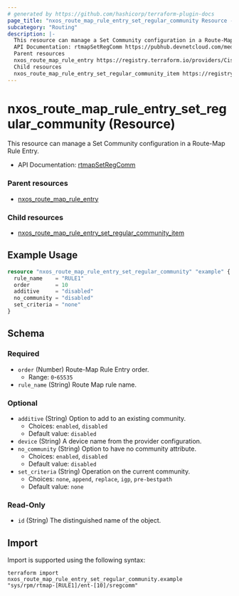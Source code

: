 ```yaml
---
# generated by https://github.com/hashicorp/terraform-plugin-docs
page_title: "nxos_route_map_rule_entry_set_regular_community Resource - terraform-provider-nxos"
subcategory: "Routing"
description: |-
  This resource can manage a Set Community configuration in a Route-Map Rule Entry.
  API Documentation: rtmapSetRegComm https://pubhub.devnetcloud.com/media/dme-docs-10-2-2/docs/Routing%20and%20Forwarding/rtmap:SetRegComm/
  Parent resources
  nxos_route_map_rule_entry https://registry.terraform.io/providers/CiscoDevNet/nxos/latest/docs/resources/route_map_rule_entry
  Child resources
  nxos_route_map_rule_entry_set_regular_community_item https://registry.terraform.io/providers/CiscoDevNet/nxos/latest/docs/resources/route_map_rule_entry_set_regular_community_item
---
```


# nxos_route_map_rule_entry_set_regular_community (Resource)

This resource can manage a Set Community configuration in a Route-Map Rule Entry.

- API Documentation: [rtmapSetRegComm](https://pubhub.devnetcloud.com/media/dme-docs-10-2-2/docs/Routing%20and%20Forwarding/rtmap:SetRegComm/)

### Parent resources

- [nxos_route_map_rule_entry](https://registry.terraform.io/providers/CiscoDevNet/nxos/latest/docs/resources/route_map_rule_entry)

### Child resources

- [nxos_route_map_rule_entry_set_regular_community_item](https://registry.terraform.io/providers/CiscoDevNet/nxos/latest/docs/resources/route_map_rule_entry_set_regular_community_item)

## Example Usage

```terraform
resource "nxos_route_map_rule_entry_set_regular_community" "example" {
  rule_name    = "RULE1"
  order        = 10
  additive     = "disabled"
  no_community = "disabled"
  set_criteria = "none"
}
```

<!-- schema generated by tfplugindocs -->
## Schema

### Required

- `order` (Number) Route-Map Rule Entry order.
  - Range: `0`-`65535`
- `rule_name` (String) Route Map rule name.

### Optional

- `additive` (String) Option to add to an existing community.
  - Choices: `enabled`, `disabled`
  - Default value: `disabled`
- `device` (String) A device name from the provider configuration.
- `no_community` (String) Option to have no community attribute.
  - Choices: `enabled`, `disabled`
  - Default value: `disabled`
- `set_criteria` (String) Operation on the current community.
  - Choices: `none`, `append`, `replace`, `igp`, `pre-bestpath`
  - Default value: `none`

### Read-Only

- `id` (String) The distinguished name of the object.

## Import

Import is supported using the following syntax:

```shell
terraform import nxos_route_map_rule_entry_set_regular_community.example "sys/rpm/rtmap-[RULE1]/ent-[10]/sregcomm"
```
